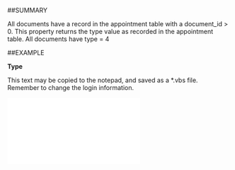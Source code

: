 

##SUMMARY

All documents have a record in the appointment table with a document_id &gt; 0. This property returns the type value as recorded in the appointment table. All documents have type = 4


##EXAMPLE

**Type**

This text may be copied to the notepad, and saved as a *.vbs file. Remember to change the login information.

![](../../Examples/vbs/SODocument.Type.vbs.txt)





